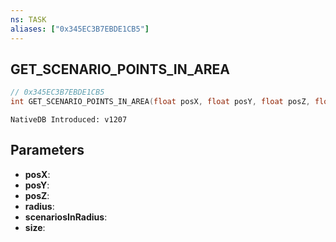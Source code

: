 ```yaml
---
ns: TASK
aliases: ["0x345EC3B7EBDE1CB5"]
---
```

## GET_SCENARIO_POINTS_IN_AREA

```c
// 0x345EC3B7EBDE1CB5
int GET_SCENARIO_POINTS_IN_AREA(float posX, float posY, float posZ, float radius, Any* scenariosInRadius, int size);
```

```
NativeDB Introduced: v1207
```

## Parameters
* **posX**:
* **posY**:
* **posZ**:
* **radius**:
* **scenariosInRadius**:
* **size**:
